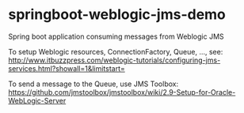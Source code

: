 # springboot-weblogic-jms-demo
 Spring boot application consuming messages from Weblogic JMS

To setup Weblogic resources, ConnectionFactory, Queue, ..., see:
http://www.itbuzzpress.com/weblogic-tutorials/configuring-jms-services.html?showall=1&limitstart=

To send a message to the Queue, use JMS Toolbox:
https://github.com/jmstoolbox/jmstoolbox/wiki/2.9-Setup-for-Oracle-WebLogic-Server 
